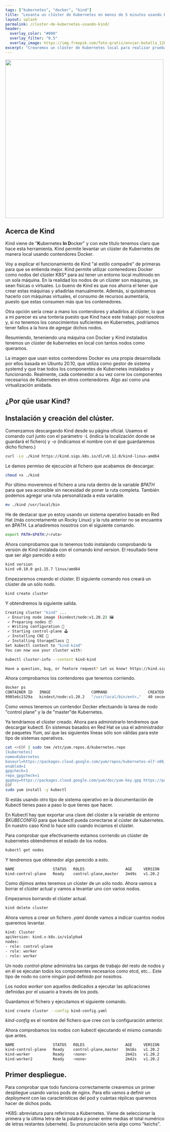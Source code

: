 ```yaml
---
tags: ["kubernetes", "docker", "kind"]
title: "Levanta un clúster de Kubernetes en menos de 5 minutos usando Kind"
layout: splash
permalink: /cluster-de-kubernetes-usando-kind/
header:
  overlay_color: "#000"
  overlay_filter: "0.5"
  overlay_image: https://img.freepik.com/foto-gratis/enviar-botella_1204-315.jpg?t=st=1651681113~exp=1651681713~hmac=cd96f524a7fc7ba64b2fad6aab3e56390f11dcafdc53ef826a1eb1766b16058f&w=1060
excerpt: "Crearemos un clúster de Kubernetes local para realizar pruebas o aprender a usar esta tecnología. Para facilitar esta tarea existe una herramienta llamada Kind, que despliega un clúster de Kubernetes de varios nodos usando contenedores Docker."
---
```


<img src="https://d33wubrfki0l68.cloudfront.net/d0c94836ab5b896f29728f3c4798054539303799/9f948/logo/logo.png" width="500">


## Acerca de Kind
Kind viene de "**K**ubernetes **In D**ocker" y con este título tenemos claro que hace esta herramienta. Kind permite levantar un clúster de Kubernetes de manera local usando contendores Docker.

Voy a explicar el funcionamiento de Kind "al estilo compadre" de primeras para que se entienda mejor. Kind permite utilizar contenedores Docker como nodos del clúster K8S* para así tener un entorno local multinodo en un sola máquina. En la realidad los nodos de un clúster son máquinas, ya sean físicas o virtuales. Lo bueno de Kind es que nos ahorra el tener que crear estas máquinas y añadirlas manualmente. Además, si quisiéramos hacerlo con máquinas virtuales, el consumo de recursos aumentaría, puesto que estas consumen más que los contenedores.

Otra opción sería crear a mano los contendores y añadirlos al clúster, lo que a mi parecer es una tontería puesto que Kind hace este trabajo por nosotros y, si no tenemos los conocimientos suficientes en Kubernetes, podríamos tener fallos a la hora de agregar dichos nodos.

Resumiendo, teneniendo una máquina con Docker y Kind instalados tenemos un clúster de kubernetes en local con tantos nodos como queramos.

La imagen que usan estos contendores Docker es una propia desarrollada por ellos basada en Ubuntu 20.10, que utiliza como gestor de sistema systemd y que trae todos los componentes de Kubernetes instalados y funcionando. Realmente, cada contenedor a su vez corre los componentes necesarios de Kubernetes en otros contenedores. Algo así como una virtualización anidada.

## ¿Por qúe usar Kind?

## Instalación y creación del clúster.

Comenzamos descargando Kind desde su página oficial. Usamos el comando curl junto con el parámetro *-L* (indica la localización donde se guardará el fichero) y *-o* (indicamos el nombre con el que guardaremos dicho fichero.)

~~~bash
curl -Lo ./kind https://kind.sigs.k8s.io/dl/v0.12.0/kind-linux-amd64
~~~

Le damos permiso de ejecución al fichero que acabamos de descargar.

~~~bash
chmod +x ./kind
~~~

Por último moveremos el fichero a una ruta dentro de la variable *$PATH* para que sea accesible sin necesidad de poner la ruta completa. También podemos agregar una ruta personalizada a esta variable.

~~~bash
mv ./kind /usr/local/bin
~~~

He de destacar que yo estoy usando un sistema operativo basado en Red Hat (más concretamente un Rocky Linux) y la ruta anterior no se encuantra en *$PATH*. La añadiremos nosotros con el siguiente comando.

~~~bash
export PATH=$PATH:/<ruta>
~~~

Ahora comprobamos que lo tenemos todo instalando comprobando la versión de Kind instalada con el comando *kind version*. El resultado tiene que ser algo parecido a esto:

~~~bash
kind version
kind v0.10.0 go1.15.7 linux/amd64
~~~

Empezaremos creando el clúster. El siguiente comando nos creará un clúster de un sólo nodo.
~~~bash
kind create cluster
~~~
Y obtendremos la siguiente salida.
~~~bash
Creating cluster "kind" ...
 ✓ Ensuring node image (kindest/node:v1.20.2) 🖼
 ✓ Preparing nodes 📦
 ✓ Writing configuration 📜
 ✓ Starting control-plane 🕹️
 ✓ Installing CNI 🔌
 ✓ Installing StorageClass 💾
Set kubectl context to "kind-kind"
You can now use your cluster with:

kubectl cluster-info --context kind-kind

Have a question, bug, or feature request? Let us know! https://kind.sigs.k8s.io/#community 🙂
~~~

Ahora comprobamos los contendores que tenemos corriendo.
~~~bash
docker ps
CONTAINER ID   IMAGE                  COMMAND                  CREATED          STATUS          PORTS                       NAMES
9905e6c2329a   kindest/node:v1.20.2   "/usr/local/bin/entr…"   40 seconds ago   Up 29 seconds   127.0.0.1:46579->6443/tcp   kind-control-plane
~~~

Como vemos tenemos un contendor Docker efectuando la tarea de nodo "control plane" y la de "master"de Kubernetes.

Ya tendríamos el clúster creado. Ahora para administrarlo tendremos que descargar kubectl. En sistemas basados en Red Hat se usa el administrador de paquetes *Yum*, así que las siguientes líneas sólo son válidas para este tipo de sistemas operativos.
~~~bash
cat <<EOF | sudo tee /etc/yum.repos.d/kubernetes.repo
[kubernetes]
name=Kubernetes
baseurl=https://packages.cloud.google.com/yum/repos/kubernetes-el7-x86_64
enabled=1
gpgcheck=1
repo_gpgcheck=1
gpgkey=https://packages.cloud.google.com/yum/doc/yum-key.gpg https://packages.cloud.google.com/yum/doc/rpm-package-key.gpg
EOF
sudo yum install -y kubectl
~~~

Si estás usando otro tipo de sistema operativo en la documentación de Kubectl tienes paso a paso lo que tienes que hacer.


En Kubectl hay que exportar una clave del clúster a la variable de entorno *$KUBECONFIG* para que kubectl pueda conectarse al cúster de kubernetes. En nuestro caso Kind lo hace sólo cuando inciamos el clúster.

Para comprobar que efectivamente estamos corriendo un clúster de kubernetes obtendremos el estado de los nodos.

~~~bash
kubectl get nodes
~~~

Y tendremos que obtenedor algo parecido a esto.
~~~bash
NAME                 STATUS   ROLES                  AGE     VERSION
kind-control-plane   Ready    control-plane,master   2m49s   v1.20.2
~~~

Como dijimos antes tenemos un clúster de un sólo nodo. Ahora vamos a borrar el clúster actual y vamos a levantar uno con varios nodos.

Empezamos borrando el clúster actual.

~~~bash
kind delete cluster
~~~

Ahora vamos a crear un fichero *.yaml* donde vamos a indicar cuantos nodos queremos levantar.

~~~bash
kind: Cluster
apiVersion: kind.x-k8s.io/v1alpha4
nodes:
- role: control-plane
- role: worker
- role: worker
~~~

Un nodo *control-plane* administra las cargas de trabajo del resto de nodos y en él se ejecutan todos los componentes necesarios como etcd, etc... Este tipo de nodo no corre ningún pod definido por nosotros.

Los nodos *worker* son aquellos dedicados a ejecutar las aplicaciones definidas por el usuario a través de los pods.

Guardamos el fichero y ejecutamos el siguiente comando.
~~~bash
kind create cluster --config kind-config.yaml
~~~

*kind-config* es el nombre del fichero que cree con la configuración anterior.

Ahora comprobamos los nodos con kubectl ejecutando el mismo comando que antes.

~~~bash
NAME                 STATUS   ROLES                  AGE     VERSION
kind-control-plane   Ready    control-plane,master   3m16s   v1.20.2
kind-worker          Ready    <none>                 2m42s   v1.20.2
kind-worker2         Ready    <none>                 2m42s   v1.20.2
~~~

## Primer despliegue.
Para comprobar que todo funciona correctamente crearemos un primer despliegue usando varios pods de nginx. Para ello vamos a definir un *deployment* con las características del pod y cuántas réplicas queremos hacer de dichos pods.


*K8S: abreviatura para referirnos a Kubernetes. Viene de seleccionar la primera y la última letra de la palabra y poner entre medias el total numérico de letras restantes (ubernete). Su pronunciación sería algo como "keichs".
